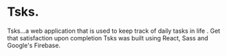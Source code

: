 # Tsks.
Tsks...a web application that is used to keep track of daily tasks in life . Get that satisfaction upon completion
Tsks was built using React, Sass and Google's Firebase.
